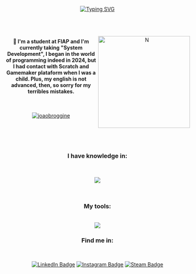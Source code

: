 <div align="center">
    
[![Typing SVG](https://readme-typing-svg.demolab.com?font=Major+Mono+Display&size=30&pause=1000&color=15B308&center=true&vCenter=true&width=560&lines=Hello+World!+I'm+Broggine)](https://git.io/typing-svg)
<br>
<br>
<br>
<br>

<img src="https://media.tenor.com/qvSmcpS-kdIAAAAi/n-harmonia-n.gif" alt="N" min-width="250px" max-width="400px" width="250px" align="right">
<h4>💬 I'm a student at FIAP and I'm currently taking "System Development", I began in the world of programming indeed in 2024, but I had contact with Scratch and Gamemaker plataform when I was a child. Plus, my english is not advanced, then, so sorry for my terribles mistakes.</h4>
<br>

[![joaobroggine](https://github-readme-stats.vercel.app/api/top-langs/?username=joaobroggine&layout=compact&theme=highcontrast)](https://github.com/anuraghazra/github-readme-stats)
<br>
<br>
<br>
<br>
<br>
<h3>I have knowledge in:</h3>
<p align="center">
    <br>
    <p align="center">
        <img src="https://skillicons.dev/icons?i=cs,dotnet,java,spring,py,mysql,html,css,bootstrap,js,ts,react,tailwind,vite,nextjs" />
    </p>
    <br>
</p>
<h3>My tools:</h3>
<p align="center">
    <br>
    <img src="https://skillicons.dev/icons?i=vscode,idea,rider,eclipse,github,git,figma,postman,linux,ubuntu" />
</p>
<div style="inline_block">
<h3>Find me in:</h3>
<br>
  
[![LinkedIn Badge](https://img.shields.io/badge/LinkedIn-0077B5?style=for-the-badge&logo=linkedin&logoColor=white)](https://www.linkedin.com/in/joão-vitor-broggine-5b92a02b2/) [![Instagram Badge](https://img.shields.io/badge/Instagram-E4405F?style=for-the-badge&logo=instagram&logoColor=white)](https://www.instagram.com/just.joaozz?igsh=MTZqM24zc2hlY2libg==/) [![Steam Badge](https://img.shields.io/badge/Steam-171a21?style=for-the-badge&logo=steam&logoColor=white)](https://steamcommunity.com/profiles/76561199168089335/)
